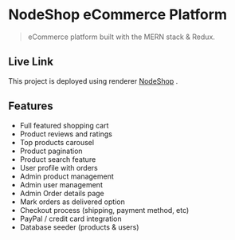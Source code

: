 # NodeShop eCommerce Platform
> eCommerce platform built with the MERN stack & Redux.

## Live Link

This project is deployed using renderer <a href="https://nodeshop-08mp.onrender.com" target="_blank">NodeShop</a> .

## Features

- Full featured shopping cart
- Product reviews and ratings
- Top products carousel
- Product pagination
- Product search feature
- User profile with orders
- Admin product management
- Admin user management
- Admin Order details page
- Mark orders as delivered option
- Checkout process (shipping, payment method, etc)
- PayPal / credit card integration
- Database seeder (products & users)
